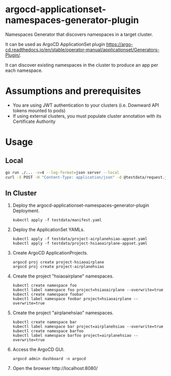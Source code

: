 # argocd-applicationset-namespaces-generator-plugin

Namespaces Generator that discovers namespaces in a target cluster.

It can be used as ArgoCD ApplicationSet plugin https://argo-cd.readthedocs.io/en/stable/operator-manual/applicationset/Generators-Plugin/.

It can discover existing namespaces in the cluster to produce an app per each namespace.

# Assumptions and prerequisites

- You are using JWT authentication to your clusters (i.e. Downward API tokens mounted to pods)
- If using external clusters, you must populate cluster annotation with its Certificate Authority

# Usage

## Local

```bash
go run ./... -v=4 --log-format=json server --local
curl -X POST -H "Content-Type: application/json" -d @testdata/request.json http://localhost:8080/api/v1/getparams.execute
```

## In Cluster

1. Deploy the argocd-applicationset-namespaces-generator-plugin Deployment.

   ```console
   kubectl apply -f testdata/manifest.yaml
   ```

2. Deploy the ApplicationSet YAMLs.

   ```console
   kubectl apply -f testdata/project-airplanehsiao-appset.yaml
   kubectl apply -f testdata/project-hsiaoairplane-appset.yaml
   ```

3. Create ArgoCD ApplicationProjects.

   ```console
   argocd proj create project-hsiaoairplane
   argocd proj create project-airplanehsiao
   ```

4. Create the project "hsiaoairplane" namespaces.

   ```console
   kubectl create namespace foo
   kubectl label namespace foo project=hsiaoairplane --overwrite=true
   kubectl create namespace foobar
   kubectl label namespace foobar project=hsiaoairplane --overwrite=true
   ```

5. Create the project "airplanehsiao" namespaces.

   ```console
   kubectl create namespace bar
   kubectl label namespace bar project=airplanehsiao --overwrite=true
   kubectl create namespace barfoo
   kubectl label namespace barfoo project=airplanehsiao --overwrite=true
   ```

6. Access the ArgoCD GUI.

   ```console
   argocd admin dashboard -n argocd
   ```

7. Open the browser http://localhost:8080/
